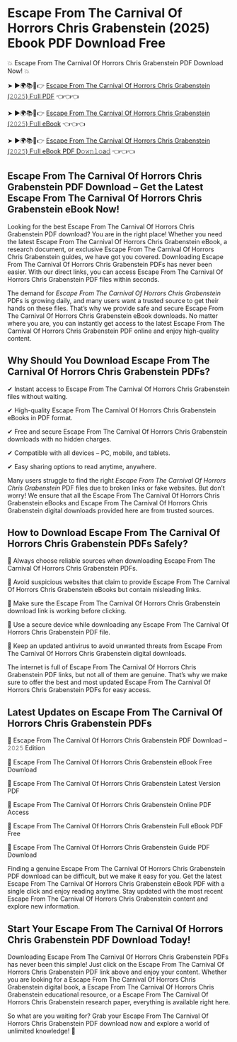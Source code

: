 # Escape From The Carnival Of Horrors Chris Grabenstein (2025) Ebook PDF Download Free

💥 Escape From The Carnival Of Horrors Chris Grabenstein PDF Download Now! 💥

➤ ►🌍📚📱👉 [Escape From The Carnival Of Horrors Chris Grabenstein (𝟸𝟶𝟸𝟻) F𝚞ll PDF](https://getpdf.xyz/escape-from-the-carnival-of-horrors-chris-grabenstein) 👈👈👈


➤ ►🌍📚📱👉 [Escape From The Carnival Of Horrors Chris Grabenstein (𝟸𝟶𝟸𝟻) F𝚞ll eBook](https://getpdf.xyz/escape-from-the-carnival-of-horrors-chris-grabenstein) 👈👈👈


➤ ►🌍📚📱👉 [Escape From The Carnival Of Horrors Chris Grabenstein (𝟸𝟶𝟸𝟻) F𝚞ll eBook PDF D𝚘𝚠𝚗𝚕𝚘a𝚍](https://getpdf.xyz/escape-from-the-carnival-of-horrors-chris-grabenstein) 👈👈👈


## Escape From The Carnival Of Horrors Chris Grabenstein PDF Download – Get the Latest Escape From The Carnival Of Horrors Chris Grabenstein eBook Now!

Looking for the best Escape From The Carnival Of Horrors Chris Grabenstein PDF download? You are in the right place! Whether you need the latest Escape From The Carnival Of Horrors Chris Grabenstein eBook, a research document, or exclusive Escape From The Carnival Of Horrors Chris Grabenstein guides, we have got you covered. Downloading Escape From The Carnival Of Horrors Chris Grabenstein PDFs has never been easier. With our direct links, you can access Escape From The Carnival Of Horrors Chris Grabenstein PDF files within seconds.

The demand for *Escape From The Carnival Of Horrors Chris Grabenstein* PDFs is growing daily, and many users want a trusted source to get their hands on these files. That’s why we provide safe and secure Escape From The Carnival Of Horrors Chris Grabenstein eBook downloads. No matter where you are, you can instantly get access to the latest Escape From The Carnival Of Horrors Chris Grabenstein PDF online and enjoy high-quality content.

## Why Should You Download Escape From The Carnival Of Horrors Chris Grabenstein PDFs?

✔ Instant access to Escape From The Carnival Of Horrors Chris Grabenstein files without waiting.

✔ High-quality Escape From The Carnival Of Horrors Chris Grabenstein eBooks in PDF format.

✔ Free and secure Escape From The Carnival Of Horrors Chris Grabenstein downloads with no hidden charges.

✔ Compatible with all devices – PC, mobile, and tablets.

✔ Easy sharing options to read anytime, anywhere.

Many users struggle to find the right *Escape From The Carnival Of Horrors Chris Grabenstein* PDF files due to broken links or fake websites. But don’t worry! We ensure that all the Escape From The Carnival Of Horrors Chris Grabenstein eBooks and Escape From The Carnival Of Horrors Chris Grabenstein digital downloads provided here are from trusted sources.

## How to Download Escape From The Carnival Of Horrors Chris Grabenstein PDFs Safely?

📌 Always choose reliable sources when downloading Escape From The Carnival Of Horrors Chris Grabenstein PDFs.

📌 Avoid suspicious websites that claim to provide Escape From The Carnival Of Horrors Chris Grabenstein eBooks but contain misleading links.

📌 Make sure the Escape From The Carnival Of Horrors Chris Grabenstein download link is working before clicking.

📌 Use a secure device while downloading any Escape From The Carnival Of Horrors Chris Grabenstein PDF file.

📌 Keep an updated antivirus to avoid unwanted threats from Escape From The Carnival Of Horrors Chris Grabenstein digital downloads.

The internet is full of Escape From The Carnival Of Horrors Chris Grabenstein PDF links, but not all of them are genuine. That’s why we make sure to offer the best and most updated Escape From The Carnival Of Horrors Chris Grabenstein PDFs for easy access.

## Latest Updates on Escape From The Carnival Of Horrors Chris Grabenstein PDFs

🔹 Escape From The Carnival Of Horrors Chris Grabenstein PDF Download – 𝟸𝟶𝟸𝟻 Edition

🔹 Escape From The Carnival Of Horrors Chris Grabenstein eBook Free Download

🔹 Escape From The Carnival Of Horrors Chris Grabenstein Latest Version PDF

🔹 Escape From The Carnival Of Horrors Chris Grabenstein Online PDF Access

🔹 Escape From The Carnival Of Horrors Chris Grabenstein Full eBook PDF Free

🔹 Escape From The Carnival Of Horrors Chris Grabenstein Guide PDF Download

Finding a genuine Escape From The Carnival Of Horrors Chris Grabenstein PDF download can be difficult, but we make it easy for you. Get the latest Escape From The Carnival Of Horrors Chris Grabenstein eBook PDF with a single click and enjoy reading anytime. Stay updated with the most recent Escape From The Carnival Of Horrors Chris Grabenstein content and explore new information.

## Start Your Escape From The Carnival Of Horrors Chris Grabenstein PDF Download Today!

Downloading Escape From The Carnival Of Horrors Chris Grabenstein PDFs has never been this simple! Just click on the Escape From The Carnival Of Horrors Chris Grabenstein PDF link above and enjoy your content. Whether you are looking for a Escape From The Carnival Of Horrors Chris Grabenstein digital book, a Escape From The Carnival Of Horrors Chris Grabenstein educational resource, or a Escape From The Carnival Of Horrors Chris Grabenstein research paper, everything is available right here.

So what are you waiting for? Grab your Escape From The Carnival Of Horrors Chris Grabenstein PDF download now and explore a world of unlimited knowledge! 🚀